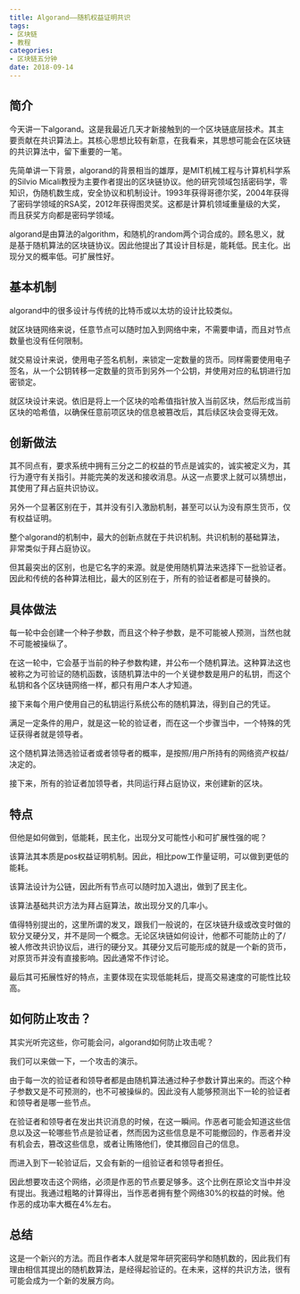 ```yaml
---
title: Algorand——随机权益证明共识
tags:
- 区块链
- 教程
categories:
- 区块链五分钟
date: 2018-09-14
---
```


## 简介

今天讲一下algorand。这是我最近几天才新接触到的一个区块链底层技术。其主要贡献在共识算法上。其核心思想比较有新意，在我看来，其思想可能会在区块链的共识算法中，留下重要的一笔。

先简单讲一下背景，algorand的背景相当的雄厚，是MIT机械工程与计算机科学系的Silvio
Micali教授为主要作者提出的区块链协议。他的研究领域包括密码学，零知识，伪随机数生成，安全协议和机制设计。1993年获得哥德尔奖，2004年获得了密码学领域的RSA奖，2012年获得图灵奖。这都是计算机领域重量级的大奖，而且获奖方向都是密码学领域。

algorand是由算法的algorithm，和随机的random两个词合成的。顾名思义，就是基于随机算法的区块链协议。因此他提出了其设计目标是，能耗低。民主化。出现分叉的概率低。可扩展性好。

## 基本机制

algorand中的很多设计与传统的比特币或以太坊的设计比较类似。

就区块链网络来说，任意节点可以随时加入到网络中来，不需要申请，而且对节点数量也没有任何限制。

就交易设计来说，使用电子签名机制，来锁定一定数量的货币。同样需要使用电子签名，从一个公钥转移一定数量的货币到另外一个公钥，并使用对应的私钥进行加密锁定。

就区块设计来说。依旧是将上一个区块的哈希值指针放入当前区块，然后形成当前区块的哈希值，以确保任意前项区块的信息被篡改后，其后续区块会变得无效。

## 创新做法

其不同点有，要求系统中拥有三分之二的权益的节点是诚实的，诚实被定义为，其行为遵守有关指引。并能完美的发送和接收消息。从这一点要求上就可以猜想出，其使用了拜占庭共识协议。

另外一个显著区别在于，其并没有引入激励机制，甚至可以认为没有原生货币，仅有权益证明。

整个algorand的机制中，最大的创新点就在于共识机制。共识机制的基础算法，非常类似于拜占庭协议。

但其最突出的区别，也是它名字的来源。就是使用随机算法来选择下一批验证者。因此和传统的各种算法相比，最大的区别在于，所有的验证者都是可替换的。

## 具体做法

每一轮中会创建一个种子参数，而且这个种子参数，是不可能被人预测，当然也就不可能被操纵了。

在这一轮中，它会基于当前的种子参数构建，并公布一个随机算法。这种算法这也被称之为可验证的随机函数，该随机算法中的一个关键参数是用户的私钥，而这个私钥和各个区块链网络一样，都只有用户本人才知道。

接下来每个用户使用自己的私钥运行系统公布的随机算法，得到自己的凭证。

满足一定条件的用户，就是这一轮的验证者，而在这一个步骤当中，一个特殊的凭证获得者就是领导者。

这个随机算法筛选验证者或者领导者的概率，是按照/用户所持有的网络资产权益/决定的。

接下来，所有的验证者加领导者，共同运行拜占庭协议，来创建新的区块。

## 特点

但他是如何做到，低能耗，民主化，出现分叉可能性小和可扩展性强的呢？

该算法其本质是pos权益证明机制。因此，相比pow工作量证明，可以做到更低的能耗。

该算法设计为公链，因此所有节点可以随时加入退出，做到了民主化。

该算法基础共识方法为拜占庭算法，故出现分叉的几率小。

值得特别提出的，这里所谓的发叉，跟我们一般说的，在区块链升级或改变时做的软分叉硬分叉，并不是同一个概念。无论区块链如何设计，他都不可能防止的了/被人修改共识协议后，进行的硬分叉。其硬分叉后可能形成的就是一个新的货币，对原货币并没有直接影响。因此通常不作讨论。

最后其可拓展性好的特点，主要体现在实现低能耗后，提高交易速度的可能性比较高。

## 如何防止攻击？ 

其实光听完这些，你可能会问，algorand如何防止攻击呢？

我们可以来做一下，一个攻击的演示。

由于每一次的验证者和领导者都是由随机算法通过种子参数计算出来的。而这个种子参数又是不可预测的，也不可被操纵的。因此没有人能够预测出下一轮的验证者和领导者是哪一些节点。

在验证者和领导者在发出共识消息的时候，在这一瞬间。作恶者可能会知道这些信息以及这一轮哪些节点是验证者，然而因为这些信息是不可能撤回的，作恶者并没有机会去，篡改这些信息，或者让贿赂他们，使其撤回自己的信息。

而进入到下一轮验证后，又会有新的一组验证者和领导者担任。

因此想要攻击这个网络，必须是作恶的节点要足够多。这个比例在原论文当中并没有提出。我通过粗略的计算得出，当作恶者拥有整个网络30%的权益的时候。他作恶的成功率大概在4%左右。

## 总结 

这是一个新兴的方法。而且作者本人就是常年研究密码学和随机数的，因此我们有理由相信其提出的随机数算法，是经得起验证的。在未来，这样的共识方法，很有可能会成为一个新的发展方向。

